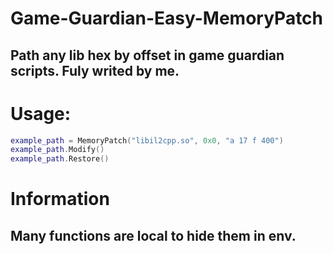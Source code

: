 # Game-Guardian-Easy-MemoryPatch
## Path any lib hex by offset in game guardian scripts. Fuly writed by me.
# Usage:
```lua
example_path = MemoryPatch("libil2cpp.so", 0x0, "a 17 f 400")
example_path.Modify()
example_path.Restore()
```
# Information
## Many functions are local to hide them in env.
